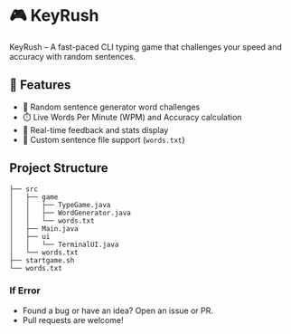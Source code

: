 # 🎮 KeyRush
 KeyRush – A fast-paced CLI typing game that challenges your speed and accuracy with random sentences. 

## 🚀 Features

- 🧠 Random sentence generator word challenges
- ⏱️ Live Words Per Minute (WPM) and Accuracy calculation
- 🔄 Real-time feedback and stats display
- 🧾 Custom sentence file support (`words.txt`)

## Project Structure
```
├── src
│   ├── game
│   │   ├── TypeGame.java
│   │   ├── WordGenerator.java
│   │   └── words.txt
│   ├── Main.java
│   ├── ui
│   │   └── TerminalUI.java
│   └── words.txt
├── startgame.sh
└── words.txt
```

### If Error

-  Found a bug or have an idea? Open an issue or PR.
-  Pull requests are welcome!
